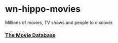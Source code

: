 # wn-hippo-movies
Millions of movies, TV shows and people to discover.


### [The Movie Database](https://www.themoviedb.org/documentation/api)
